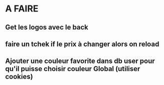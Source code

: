 <h1> A FAIRE </h1> 
<h2> Get les logos avec le back</h2>
<h2> faire un tchek if le prix à changer alors on reload </h2>
<h2>Ajouter une couleur favorite dans  db user pour qu'il puisse choisir couleur Global (utiliser cookies)</h2>
